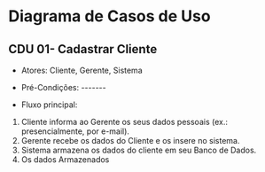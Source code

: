 # Diagrama de Casos de Uso

## CDU 01- Cadastrar Cliente

- Atores: Cliente, Gerente, Sistema

- Pré-Condições: -------

- Fluxo principal:
1. Cliente informa ao Gerente os seus dados pessoais (ex.: presencialmente, por e-mail).
2. Gerente recebe os dados do Cliente e os insere no sistema.
3. Sistema armazena os dados do cliente em seu Banco de Dados.
4. Os dados Armazenados 
